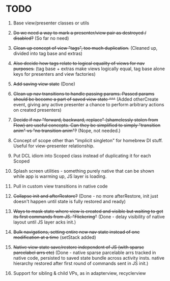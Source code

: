 # TODO

1. Base view/presenter classes or utils

2. ~~Do we need a way to mark a presenter/view pair as destroyed / disabled?~~ (So far no need)

3. ~~Clean up concept of view "tags", too much duplication.~~ (Cleaned up, divided into tag base and extras)

4. ~~Also decide how tags relate to logical equality of views for nav purposes.~~ (tag base + extras make views logically equal, tag base alone keys for presenters and view factories)

5. ~~Add saving view state~~ (Done)

6. ~~Clean up nav transitions to handle passing params. Passed params should be become a part of saved view state ^^^~~ (Added otherCreate event, giving any active presenter a chance to perform arbitrary actions on created presenters)

7. ~~Decide if nav "forward, backward, replace" (shamelessly stolen from Flow) are useful concepts. Can they be simplified to simply "transition anim" vs "no transition anim"?~~ (Nope, not needed.)

8. Concept of scope other than "implicit singleton" for homebrew DI stuff. Useful for view-presenter relationship.

9. Put DCL idiom into Scoped class instead of duplicating it for each Scoped

10. Splash screen utilities - something purely native that can be shown while app is warming up, JS layer is loading.

11. Pull in custom view transitions in native code

12. ~~Collapse init and afterRestore?~~ (Done - no more afterRestore, init just doesn't happen until state is fully restored and ready)

13. ~~Ways to mask state where view is created and visible but waiting to get its first commands from JS. "Flickering"~~ (Done - delay visibility of native layout until JS layer acks init.)

14. ~~Bulk navigations, setting entire new nav state instead of one modification at a time~~ (setStack added)

15. ~~Native view state save/restore independent of JS (with sparse parcelabel arrs etc)~~ (Done - native sparse parcelable arrs tracked in native code, persisted to saved state bundle across activity insts. native hierarchy restored after first round of commands sent in JS init.)

16. Support for sibling & child VPs, as in adapterview, recyclerview
